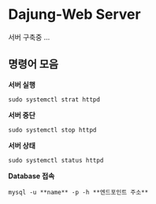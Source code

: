 # Dajung-Web Server

서버 구축중 ...

## 명령어 모음

**서버 실행**

```
sudo systemctl strat httpd
```

**서버 중단**

```
sudo systemctl stop httpd
```

**서버 상태**

```
sudo systemctl status httpd
```

**Database 접속**

```
mysql -u **name** -p -h **엔드포인트 주소**
```
